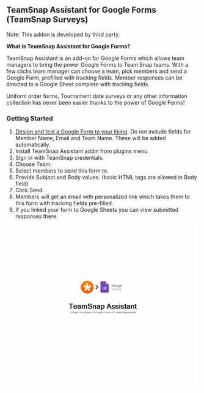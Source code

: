 ## TeamSnap Assistant for Google Forms (TeamSnap Surveys) 

Note: This addon is developed by third party.

**What is TeamSnap Assistant for Google Forms?**

TeamSnap Assistant is an add-on for Google Forms which allows team managers to bring the power Google Forms to Team Snap teams. With a few clicks team manager can choose a team, pick members and send a Google Form, prefilled with tracking fields. Member responses can be directed to a Google Sheet complete with tracking fields.

Uniform order forms, Tournament date surveys or any other information collection has never been easier thanks to the power of Google Forms!


### Getting Started
1. [Design and test a Google Form to your liking](https://gsuite.google.com/learning-center/products/forms/get-started/#!/). Do not include fields for Member Name, Email and Team Name. These will be added automatically.
2. Install TeamSnap Assistant addin from plugins menu. 
3. Sign in with TeamSnap credentials.
4. Choose Team.
5. Select members to send this form to.
6. Provide Subject and Body values. (basic HTML tags are allowed in Body field)
7. Click Send.
8. Members will get an email with personalized link which takes them to this form with tracking fields pre-filled.
9. If you linked your form to Google Sheets you can view submitted responses there.

![Screenshot](https://github.com/unclepaul84/google-forms-assistant-for-team-snap/blob/master/tutorial.gif)
